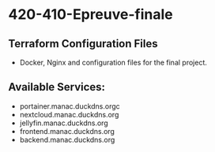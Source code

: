 # 420-410-Epreuve-finale

## Terraform Configuration Files

- Docker, Nginx and configuration files for the final project.

## Available Services:

- portainer.manac.duckdns.orgc
- nextcloud.manac.duckdns.org
- jellyfin.manac.duckdns.org
- frontend.manac.duckdns.org
- backend.manac.duckdns.org
